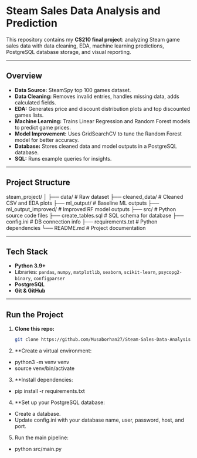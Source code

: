 # Steam Sales Data Analysis and Prediction

This repository contains my **CS210 final project**: analyzing Steam game sales data with data cleaning, EDA, machine learning predictions, PostgreSQL database storage, and visual reporting.

---

## Overview

- **Data Source:** SteamSpy top 100 games dataset.
- **Data Cleaning:** Removes invalid entries, handles missing data, adds calculated fields.
- **EDA:** Generates price and discount distribution plots and top discounted games lists.
- **Machine Learning:** Trains Linear Regression and Random Forest models to predict game prices.
- **Model Improvement:** Uses GridSearchCV to tune the Random Forest model for better accuracy.
- **Database:** Stores cleaned data and model outputs in a PostgreSQL database.
- **SQL:** Runs example queries for insights.

---

## Project Structure

steam_project/
│
├── data/ # Raw dataset
├── cleaned_data/ # Cleaned CSV and EDA plots
├── ml_output/ # Baseline ML outputs
├── ml_output_improved/ # Improved RF model outputs
├── src/ # Python source code files
├── create_tables.sql # SQL schema for database
├── config.ini # DB connection info
├── requirements.txt # Python dependencies
└── README.md # Project documentation


---

## Tech Stack

- **Python 3.9+**
- Libraries: `pandas`, `numpy`, `matplotlib`, `seaborn`, `scikit-learn`, `psycopg2-binary`, `configparser`
- **PostgreSQL**
- **Git & GitHub**

---

## Run the Project

1. **Clone this repo:**

   ```bash
   git clone https://github.com/Musaborhan27/Steam-Sales-Data-Analysis-and-Prediction.git

2. **Create a virtual environment:

- python3 -m venv venv
- source venv/bin/activate

3. **Install dependencies:

- pip install -r requirements.txt

4. **Set up your PostgreSQL database:

- Create a database.
- Update config.ini with your database name, user, password, host, and port.

5. Run the main pipeline:

- python src/main.py


